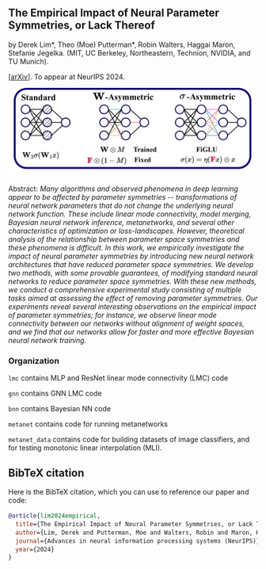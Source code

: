 ## The Empirical Impact of Neural Parameter Symmetries, or Lack Thereof


by Derek Lim*, Theo (Moe) Putterman*, Robin Walters, Haggai Maron, Stefanie Jegelka. (MIT, UC Berkeley, Northeastern, Technion, NVIDIA, and TU Munich).

[[arXiv](https://arxiv.org/abs/2405.20231)]. To appear at NeurIPS 2024.

![Diagram illustrating difference between standard networks, sigma-Asym networks, and W-Asym networks.](figures/main_diagram.png)

Abstract:
*Many algorithms and observed phenomena in deep learning appear to be affected by parameter symmetries -- transformations of neural network parameters that do not change the underlying neural network function. These include linear mode connectivity, model merging, Bayesian neural network inference, metanetworks, and several other characteristics of optimization or loss-landscapes. However, theoretical analysis of the relationship between parameter space symmetries and these phenomena is difficult. In this work, we empirically investigate the impact of neural parameter symmetries by introducing new neural network architectures that have reduced parameter space symmetries. We develop two methods, with some provable guarantees, of modifying standard neural networks to reduce parameter space symmetries. With these new methods, we conduct a comprehensive experimental study consisting of multiple tasks aimed at assessing the effect of removing parameter symmetries. Our experiments reveal several interesting observations on the empirical impact of parameter symmetries; for instance, we observe linear mode connectivity between our networks without alignment of weight spaces, and we find that our networks allow for faster and more effective Bayesian neural network training.*


### Organization

`lmc` contains MLP and ResNet linear mode connectivity (LMC) code

`gnn` contains GNN LMC code

`bnn` contains Bayesian NN code

`metanet` contains code for running metanetworks

`metanet_data` contains code for building datasets of image classifiers, and for testing monotonic linear interpolation (MLI).

## BibTeX citation

Here is the BibTeX citation, which you can use to reference our paper and code:

```bib
@article{lim2024empirical,
  title={The Empirical Impact of Neural Parameter Symmetries, or Lack Thereof},
  author={Lim, Derek and Putterman, Moe and Walters, Robin and Maron, Haggai and Jegelka, Stefanie},
  journal={Advances in neural information processing systems (NeurIPS)},
  year={2024}
}
```
